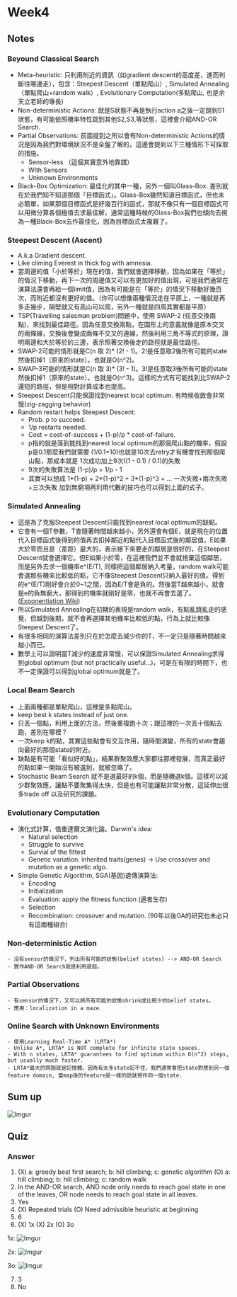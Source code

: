 # Week4

Notes
---

### Beyound Classical Search

- Meta-heuristic: 只利用附近的資訊（如gradient descent的高度差，進而判斷往哪邊走），包含：Steepest Descent（單點爬山）, Simulated Annealing（單點爬山+random walk）, Evolutionary Computation(多點爬山, 也是余天立老師的專長)
- Non-deterministic Actions: 就是S狀態不再是執行action a之後一定跳到S1狀態，有可能依照機率特性跳到其他S2,S3,等狀態，這裡會介紹AND-OR Search.
- Partial Observations: 前面提到之所以會有Non-deterministic Actions的情況是因為我們對環境狀況不是全盤了解的，這邊會提到以下三種情形下可採取的措施。
    - Sensor-less （這個其實意外地靠譜）
    - With Sensors
    - Unknown Environments
- Black-Box Optimization: 最佳化的其中一種，另外一個叫Glass-Box. 差別就在於我們知不知道那個「目標函式」。Glass-Box雖然知道目標函式，但也未必簡單，如果那個目標函式是好幾百行的函式，那就不像只有一個目標函式可以用微分算各個極值去求最佳解，通常這種時候的Glass-Box我們也傾向去視為一種Black-Box去作最佳化，因為目標函式太複雜了。

### Steepest Descent (Ascent)

- A.k.a Gradient descent.
- Like climing Everest in thick fog with amnesia.
- 當周邊的值「小於等於」現在的值，我們就會選擇移動，因為如果在「等於」的情況下移動，再下一次的周邊值又可以有更加好的值出現，可是我們通常在演算法還會再給一個limit值，因為有可能是在「等於」的情況下移動好幾百次，而附近都沒有更好的值。（你可以想像兩種情況走在平原上，一種就是再多走幾步，隔壁就又有高山可以爬，另外一種就是四周其實都是平原）
- TSP(Travelling salesman problem)問題中，使用 SWAP-2 (任意交換兩點)，來找到最佳路徑。因為任意交換兩點，在圖形上的意義就像是原本交叉的兩條線，交換後會變成兩條不交叉的連線，然後利用三角不等式的原理，證明兩邊和大於等於的三邊，表示照著交換後走的路徑就是最佳路徑。
- SWAP-2可能的情形就是C(n 取 2)* (2! - 1)。2!是任意取2後所有可能的state然後扣掉1（原來的state）。也就是O(n^2)。
- SWAP-3可能的情形就是C(n 取 3)* (3! - 1)。3!是任意取3後所有可能的state然後扣掉1（原來的state）。也就是O(n^3)。這樣的方式有可能找到比SWAP-2還短的路徑，但是相對計算成本也提高。
- Steepest Descent只能保證找到nearest local optimum. 有時候收斂會非常慢(zig-zagging behavior)
- Random restart helps Steepest Descent:
    - Prob. p to succeed.
    - 1/p restarts needed.
    - Cost = cost-of-success + (1-p)/p * cost-of-failure.
    - p指的就是落到能找到nearest local optimum的那個爬山點的機率，假設p是0.1那麼我們就需要 (1/0.1=10)也就是10次去retry才有機會找到那個爬山點，那成本就是 1次成功加上9次((1 - 0.1) / 0.1)的失敗
    - 9次的失敗算法是 (1-p)/p = 1/p - 1
    - 其實可以想成 1*(1-p) + 2*(1-p)^2 + 3*(1-p)^3 + ... 一次失敗+兩次失敗+三次失敗 加到無窮項再利用代數的技巧也可以得到上面的式子。

### Simulated Annealing

- 這是為了克服Steepest Descent只能找到nearest local optimum的缺點。
- 它會有一個T參數，T會隨著時間越來越小，另外還會有個E，就是現在的位置代入目標函式後得到的值再去扣掉鄰近的點代入目標函式後的鄰居值，E如果大於零而且是（差距）最大的，表示接下來要走的鄰居是很好的，在Steepest Descent就會選擇它。但E如果小於零，在這裡我們並不會就捨棄這個鄰居，而是另外去求一個機率e^(E/T), 同樣把這個鄰居納入考量，random walk可能會選那些機率比較低的點，它不像Steepest Descent只納入最好的值。得到的e^(E/T)剛好會介於0~1之間，因為E/T會是負的。然後當T越來越小，就會是e的負無窮大，那得到的機率就剛好是零，也就不再會去選了。([Exponentiation Wiki][R1])
- 所以Simulated Annealing在初期的表現是random walk，有點亂跳亂走的感覺，但越到後期，就不會再選擇其他機率比較低的點，行為上就比較像Steepest Descent了。
- 有很多相同的演算法差別只在於怎麼去減少你的T，不一定只是隨著時間越來越小而已。
- 數學上可以證明當T減少的速度非常慢，可以保證Simulated Annealing求得到global optimum (but not practically useful...)，可是在有限的時間下，也不一定保證可以得到global optimum就是了。

### Local Beam Search

- 上面兩種都是單點爬山，這裡是多點爬山。
- keep best k states instead of just one.
- 只丟一個點，利用上面的方法，然後重複跑十次；跟這裡的一次丟十個點去跑，差別在哪裡？
- 一次keep k的點，其實這些點會有交互作用，隨時間演變，所有的state會趨向最好的那個state的附近。
- 缺點是有可能「看似好的點」，結果群聚效應大家都往那裡發展，而真正最好的點如果一開始沒有被選到，就被忽略了。
- Stochastic Beam Search 就不是選最好的k個，而是隨機選k個。這樣可以減少群聚效應，讓點不要聚集得太快，但是也有可能讓點非常分散，這延伸出很多trade off 以及研究的課題。

### Evolutionary Computation

- 演化式計算，借重達爾文演化論。Darwin's idea:
    - Natural selection
    - Struggle to survive
    - Survial of the fittest
    - Genetic variation: inherited traits(genes) -> Use crossover and mutation as a genetic algo.
- Simple Genetic Algorithm, SGA(基因)遺傳演算法:
    - Encoding
    - Initialization
    - Evaluation: apply the fitness function (適者生存)
    - Selection
    - Recombination: crossover and mutation. (90年以後GA的研究也未必只有這兩種組合)

### Non-deterministic Action
    - 沒有sensor的情況下，列出所有可能的狀態(belief states) --> AND-OR Search
    - 實作AND-OR Search就是利用遞迴。

### Partial Observations
    - 有sensor的情況下，又可以將所有可能的狀態shrink成比較少的belief states。
    - 應用：localization in a maze.

### Online Search with Unknown Environments
    - 使用Learning Real-Time A* (LRTA*)
    - Unlike A*, LRTA* is NOT complete for infinite state spaces.
    - With n states, LRTA* guarantees to find optimum within O(n^2) steps, but usually much faster.
    - LRTA*最大的問題就是記憶體。因為有太多state記不住，我們通常會把state對應到另一個feature domain, 當map後的feature是一樣的話就視作同一個state.


Sum up
---

![Imgur](http://i.imgur.com/ZsoLW6B.png)



Quiz
---

### Answer
1. (X) a: greedy best first search; b: hill climbing; c: genetic algorithm (O) a: hill climbing; b: hill climbing; c: random walk
2. In the AND-OR search, AND node only needs to reach goal state in one of the leaves, OR node needs to reach goal state in all leaves.
3. Yes
4. (X) Repeated trials (O) Need admissible heuristic at beginning
5. 6
6. (X) 1x (X) 2x (O) 3o

1x:
![Imgur](http://i.imgur.com/0HyLILF.png)

2x:
![Imgur](http://i.imgur.com/rJhVq4Y.png)

3o:
![Imgur](http://i.imgur.com/802AXao.png)

7. 3
8. No


[R1]: https://zh.wikipedia.org/wiki/%E5%86%AA
